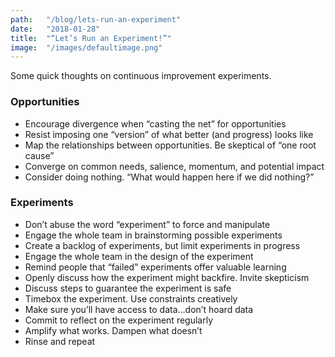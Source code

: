 ```yaml
---
path:	"/blog/lets-run-an-experiment"
date:	"2018-01-28"
title:	"“Let’s Run an Experiment!”"
image:	"/images/defaultimage.png"
---
```


Some quick thoughts on continuous improvement experiments.

### Opportunities

* Encourage divergence when “casting the net” for opportunities
* Resist imposing one “version” of what better (and progress) looks like
* Map the relationships between opportunities. Be skeptical of “one root cause”
* Converge on common needs, salience, momentum, and potential impact
* Consider doing nothing. “What would happen here if we did nothing?”
### Experiments

* Don’t abuse the word “experiment” to force and manipulate
* Engage the whole team in brainstorming possible experiments
* Create a backlog of experiments, but limit experiments in progress
* Engage the whole team in the design of the experiment
* Remind people that “failed” experiments offer valuable learning
* Openly discuss how the experiment might backfire. Invite skepticism
* Discuss steps to guarantee the experiment is safe
* Timebox the experiment. Use constraints creatively
* Make sure you’ll have access to data…don’t hoard data
* Commit to reflect on the experiment regularly
* Amplify what works. Dampen what doesn’t
* Rinse and repeat
